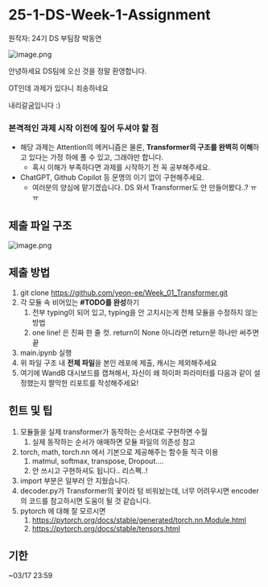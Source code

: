 # 25-1-DS-Week-1-Assignment

원작자: 24기 DS 부팀장 박동연

![image.png]([https://prod-files-secure.s3.us-west-2.amazonaws.com/a9b3d717-d55e-404a-8981-ff2667b446d3/3d060257-0ff5-4ce8-8da4-78ae846d87e3/image.png](https://www.notion.so/image/https%3A%2F%2Fprod-files-secure.s3.us-west-2.amazonaws.com%2Fa9b3d717-d55e-404a-8981-ff2667b446d3%2F3d060257-0ff5-4ce8-8da4-78ae846d87e3%2Fimage.png?table=block&id=1b383604-23c9-800a-b892-f766a6202cff&spaceId=a9b3d717-d55e-404a-8981-ff2667b446d3&width=2000&userId=1d753d56-6757-4e76-baeb-c33a37e452a0&cache=v2))

안녕하세요 DS팀에 오신 것을 정말 환영합니다.

OT인데 과제가 있다니 죄송하네요

내리갈굼입니다 :)

### 본격적인 과제 시작 이전에 짚어 두셔야 할 점

- 해당 과제는 Attention의 메커니즘은 물론, **Transformer의 구조를 완벽히 이해**하고 있다는 가정 하에 풀 수 있고, 그래야만 합니다.
    - 혹시 이해가 부족하다면 과제를 시작하기 전 꼭 공부해주세요.
- ChatGPT, Github Copilot 등 문명의 이기 없이 구현해주세요.
    - 여러분의 양심에 맡기겠습니다. DS 와서 Transformer도 안 만들어봤다..? ㅠㅠ

## 제출 파일 구조

![image.png]([https://prod-files-secure.s3.us-west-2.amazonaws.com/a9b3d717-d55e-404a-8981-ff2667b446d3/844c4afb-0f96-43c3-8ea7-5406e243b5b0/image.png](https://www.notion.so/image/https%3A%2F%2Fprod-files-secure.s3.us-west-2.amazonaws.com%2Fa9b3d717-d55e-404a-8981-ff2667b446d3%2F844c4afb-0f96-43c3-8ea7-5406e243b5b0%2Fimage.png?table=block&id=1b383604-23c9-80f2-a1fb-e56bc29acd64&spaceId=a9b3d717-d55e-404a-8981-ff2667b446d3&width=2000&userId=1d753d56-6757-4e76-baeb-c33a37e452a0&cache=v2))

## 제출 방법

1. git clone https://github.com/yeon-ee/Week_01_Transformer.git
2. 각 모듈 속 비어있는 **#TODO를 완성**하기
    1. 전부 typing이 되어 있고, typing을 안 고치시는게 전체 모듈을 수정하지 않는 방법
    2. one line! 은 진짜 한 줄 컷. return이 None 아니라면 return문 하나만 써주면 끝
3. main.ipynb 실행
4. 위 파일 구조 내 **전체 파일**을 본인 레포에 제출, 캐시는 제외해주세요
5. 여기에 WandB 대시보드를 캡쳐해서, 자신이 왜 하이퍼 파라미터를 다음과 같이 설정했는지 짤막한 리포트를 작성해주세요!

## 힌트 및 팁

1. 모듈들을 실제 transformer가 동작하는 순서대로 구현하면 수월
    1. 실제 동작하는 순서가 애매하면 모듈 파일의 의존성 참고
2. torch, math, torch.nn 에서 기본으로 제공해주는 함수들 적극 이용
    1. matmul, softmax, transpose, Dropout….
    2. 안 쓰시고 구현하셔도 됩니다.. 리스펙..! 
3. import 부분은 일부러 안 지웠습니다.
4. decoder.py가 Transformer의 꽃이라 텅 비워놨는데, 너무 어려우시면 encoder의 코드를 참고하시면 도움이 될 것 같습니다.
5. pytorch 에 대해 잘 모르시면 
    1. https://pytorch.org/docs/stable/generated/torch.nn.Module.html
    2. https://pytorch.org/docs/stable/tensors.html

## 기한

~03/17 23:59
